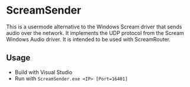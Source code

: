 # ScreamSender
This is a usermode alternative to the Windows Scream driver that sends audio over the network. It implements the UDP protocol from the Scream Windows Audio driver. It is intended to be used with ScreamRouter.

## Usage

* Build with Visual Studio
* Run with `ScreamSender.exe <IP> [Port=16401]`